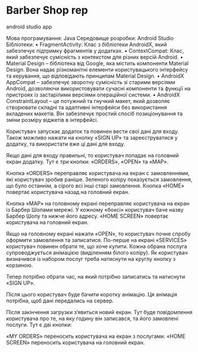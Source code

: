 # Barber Shop rep
 android studio app

Мова програмування: Java
Середовище розробки: Android Studio
Бібліотеки: 
•	FragmentActivity: Клас з бібліотеки AndroidX, який забезпечує підтримку фрагментів у додатках.
•	ContextCompat: Клас, який забезпечує сумісність з контекстом для різних версій Android.
•	Material Design – бібліотека від Google, яка містить компоненти Material Design. Вона надає різноманітні елементи користувацького інтерфейсу та керування, що відповідають принципам Material Design.
•	AndroidX AppCompat – забезпечує зворотну сумісність зі старими версіями Android, дозволяючи використовувати сучасні компоненти та функції на пристроях із застарілими версіями операційної системи.
•	AndroidX ConstraintLayout – це потужний та гнучкий макет, який дозволяє створювати складні та адаптивні інтерфейси без використання вкладених макетів. Він забезпечує простий спосіб позиціонування та зміни розміру віджетів в інтерфейсі.






 
Користувач запускає додаток та повинен вести свої дані для входу. Також можливо нажати на кнопку «SIGN UP» та зареєструватися у додатку, та використати вже ці дані для входу.
 

Якщо дані для входу правильні, то користувач попадає на головний екран додатку. Тут є три кнопки: «ORDERS», «OPEN» та «MAP».

 
Кнопка «ORDERS» переправляє користувача на екран с замовленнями, які користувач зробив раніше. Зеленого коліру показується замовлення, що було останнім, а сірого всі інші старі замовлення. Кнопка «HOME» повертає користувача назад на головний екран.

 
Кнопка «MAP» на головному екрані переправляє користувача на екран із Барбер Шопами мережі. У кожному «боксі» користувач баче назву Барбер Шопу та нижче його адресу. «HOME SCREEN» повертає користувача на головний екран.

 
Якщо на головному екрані нажати «OPEN», то користувач почне спробу оформити замовлення та записатися. По-перше на екрані «SERVICES» користувач повинен обрати те, що хоче купити. Кожна обрана послуга супроводжується анімацією (виділенням білого коліру). Як користувач визначився із набором послуг треба натиснути на круглу кнопку з корзиною.

 
Тепер потрібно обрати час, на який потрібно записатись та натиснути «SIGN UP».


Після цього користувач буде бачити коротку анімацію. Ця анімація потрібна, щоб дані передались на сервер.

 
Після закінчення загрузки з’явиться новий екран. Тут буде повідомлення користувача про те, на яку годину він записався, та його замовлені послуги. 
Тут є дві кнопки:

«MY ORDERS» переносить користувача на екран з послугами.
«HOME SCREEN» переносить користувача на головний екран.
